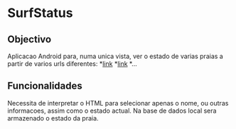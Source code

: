 SurfStatus
==========

## Objectivo
Aplicacao Android para, numa unica vista, ver o estado de varias praias a partir de varios urls diferentes:
*[link](http://beachcam.sapo.pt/reports/praia-do-moledo/)
*[link](http://beachcam.meo.pt/reports/praia-da-mariana/)
*...

## Funcionalidades
Necessita de interpretar o HTML para selecionar apenas o nome, ou outras informacoes, assim como o estado actual.
Na base de dados local sera armazenado o estado da praia.

